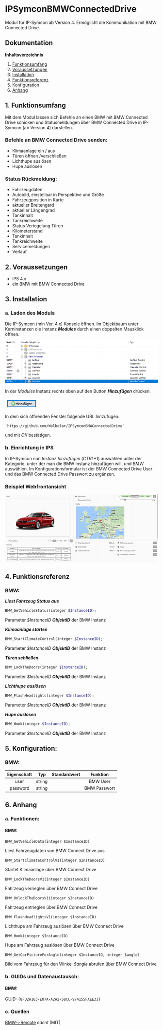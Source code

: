 # IPSymconBMWConnectedDrive

Modul für IP-Symcon ab Version 4. Ermöglicht die Kommunikation mit BMW Connected Drive.

## Dokumentation

**Inhaltsverzeichnis**

1. [Funktionsumfang](#1-funktionsumfang)  
2. [Voraussetzungen](#2-voraussetzungen)  
3. [Installation](#3-installation)  
4. [Funktionsreferenz](#4-funktionsreferenz)
5. [Konfiguration](#5-konfiguartion)  
6. [Anhang](#6-anhang)  

## 1. Funktionsumfang

Mit dem Modul lassen sich Befehle an einen BMW mit BMW Connected Drive schicken und Statusmeldungen über BMW Connected Drive in IP-Symcon (ab Version 4) darstellen. 

### Befehle an BMW Connected Drive senden:  

 - Klimaanlage ein / aus 
 - Türen öffnen /verschließen
 - Lichthupe auslösen
 - Hupe auslösen

### Status Rückmeldung:  

 - Fahrzeugdaten
 - Autobild, einstellbar in Perspektive und Größe
 - Fahrzeugposition in Karte
 - aktueller Breitengard
 - aktueller Längengrad
 - Tankinhalt
 - Tankreichweite
 - Status Veriegelung Türen
 - Kilometerstand
 - Tankinhalt	
 - Tankreichweite
 - Servicemeldungen
 - Verlauf

## 2. Voraussetzungen

 - IPS 4.x
 - ein BMW mit BMW Connected Drive

## 3. Installation

### a. Laden des Moduls


Die IP-Symcon (min Ver. 4.x) Konsole öffnen. Im Objektbaum unter Kerninstanzen die Instanz __*Modules*__ durch einen doppelten Mausklick öffnen.

![Modules](docs/Modules.png?raw=true "Modules")

In der _Modules_ Instanz rechts oben auf den Button __*Hinzufügen*__ drücken.

![Modules](docs/Hinzufuegen.png?raw=true "Hinzufügen")
 
In dem sich öffnenden Fenster folgende URL hinzufügen:

	
    `https://github.com/Wolbolar/IPSymconBMWConnectedDrive`  
    
und mit _OK_ bestätigen.    


### b. Einrichtung in IPS
	
In IP-Symcon nun _Instanz hinzufügen_ (_CTRL+1_) auswählen unter der Kategorie, unter der man die BMW Instanz hinzufügen will, und _BMW_ auswählen.
Im Konfigurationsformular ist der BMW Connected Drive User und das BMW Connected Drive Passwort zu ergänzen. 

### Beispiel Webfrontansicht
![BMW Webfront](docs/bmw_webfront.png?raw=true "BMW Webfront")

## 4. Funktionsreferenz

### BMW:

_**Liest Fahrzeug Status aus**_
          
 ```php
 BMW_GetVehicleStatus(integer $InstanceID);
 ``` 
 Parameter _$InstanceID_ __*ObjektID*__ der BMW Instanz 

_**Klimaanlage starten**_
          
 ```php
 BMW_StartClimateControl(integer $InstanceID);
 ``` 
 Parameter _$InstanceID_ __*ObjektID*__ der BMW Instanz 

_**Türen schließen**_
          
 ```php
 BMW_LockTheDoors(integer $InstanceID);
 ``` 
 Parameter _$InstanceID_ __*ObjektID*__ der BMW Instanz 

_**Lichthupe auslösen**_
          
 ```php
 BMW_FlashHeadlights(integer $InstanceID);
 ``` 
 Parameter _$InstanceID_ __*ObjektID*__ der BMW Instanz 

_**Hupe auslösen**_
          
 ```php
 BMW_Honk(integer $InstanceID);
 ``` 
 Parameter _$InstanceID_ __*ObjektID*__ der BMW Instanz 	


## 5. Konfiguration:

### BMW:

| Eigenschaft | Typ     | Standardwert | Funktion                                  |
| :---------: | :-----: | :----------: | :---------------------------------------: |
| user        | string  |              | BMW User                                  |
| password    | string  |              | BMW      Passwort                         |







## 6. Anhang

###  a. Funktionen:

#### BMW:

`BMW_GetVehicleData(integer $InstanceID)`

Liest Fahrzeugdaten von BMW Connect Drive aus

`BMW_StartClimateControlV1(integer $InstanceID)`

Startet Klimaanlage über BMW Connect Drive

`BMW_LockTheDoorsV1(integer $InstanceID)`

Fahrzeug verrieglen über BMW Connect Drive

`BMW_UnlockTheDoorsV1(integer $InstanceID)`

Fahrzeug entrieglen über BMW Connect Drive

`BMW_FlashHeadlightsV1(integer $InstanceID)`

Lichthupe am Fahrzeug auslösen über BMW Connect Drive

`BMW_Honk(integer $InstanceID)`

Hupe am Fahrzeug auslösen über BMW Connect Drive

`BMW_GetCarPictureForAngle(integer $InstanceID, integer $angle)`

Bild vom Fahrzeug für den Winkel _$angle_ abrufen über BMW Connect Drive


###  b. GUIDs und Datenaustausch:

#### BMW:

GUID: `{8FD2A163-E07A-A2A2-58CC-974155FAEE33}` 

### c. Quellen

[BMW-i-Remote](https://github.com/edent/BMW-i-Remote "BMW-i-Remote") _edent_ (MIT)







